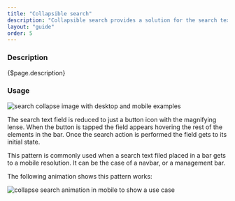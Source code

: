 ```yaml
---
title: "Collapsible search"
description: "Collapsible search provides a solution for the search text field in mobile resolution as the viewport size is reduced."
layout: "guide"
order: 5
---
```


### Description

{$page.description}

### Usage

![search collapse image with desktop and mobile examples](/images/lexicon-1/searchCollapse.png)

The search text field is reduced to just a button icon with the magnifying lense. When the button is tapped the field appears hovering the rest of the elements in the bar. Once the search action is performed the field gets to its initial state.

This pattern is commonly used when a search text filed placed in a bar gets to a mobile resolution. It can be the case of a navbar, or a management bar.

The following animation shows this pattern works:

![collapse search animation in mobile to show a use case](/images/lexicon-1/searchCollapseExample.gif)


